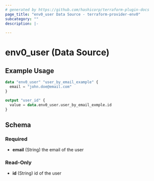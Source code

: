 ```yaml
---
# generated by https://github.com/hashicorp/terraform-plugin-docs
page_title: "env0_user Data Source - terraform-provider-env0"
subcategory: ""
description: |-
  
---
```


# env0_user (Data Source)



## Example Usage

```terraform
data "env0_user" "user_by_email_example" {
  email = "john.doe@email.com"
}

output "user_id" {
  value = data.env0_user.user_by_email_exmple.id
}
```

<!-- schema generated by tfplugindocs -->
## Schema

### Required

- **email** (String) the email of the user

### Read-Only

- **id** (String) id of the user


